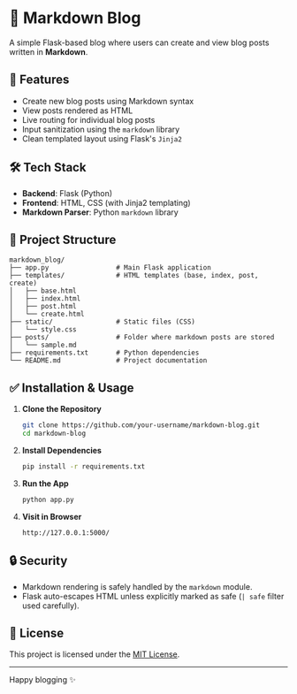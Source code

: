 
# 📖 Markdown Blog

A simple Flask-based blog where users can create and view blog posts written in **Markdown**.

## 🚀 Features

- Create new blog posts using Markdown syntax
- View posts rendered as HTML
- Live routing for individual blog posts
- Input sanitization using the `markdown` library
- Clean templated layout using Flask's `Jinja2`

## 🛠 Tech Stack

- **Backend**: Flask (Python)
- **Frontend**: HTML, CSS (with Jinja2 templating)
- **Markdown Parser**: Python `markdown` library

## 📁 Project Structure

```
markdown_blog/
├── app.py                 # Main Flask application
├── templates/             # HTML templates (base, index, post, create)
│   ├── base.html
│   ├── index.html
│   ├── post.html
│   └── create.html
├── static/                # Static files (CSS)
│   └── style.css
├── posts/                 # Folder where markdown posts are stored
│   └── sample.md
├── requirements.txt       # Python dependencies
└── README.md              # Project documentation
```

## ✅ Installation & Usage

1. **Clone the Repository**
   ```bash
   git clone https://github.com/your-username/markdown-blog.git
   cd markdown-blog
   ```

2. **Install Dependencies**
   ```bash
   pip install -r requirements.txt
   ```

3. **Run the App**
   ```bash
   python app.py
   ```

4. **Visit in Browser**
   ```
   http://127.0.0.1:5000/
   ```

## 🔒 Security

- Markdown rendering is safely handled by the `markdown` module.
- Flask auto-escapes HTML unless explicitly marked as safe (`| safe` filter used carefully).

## 📄 License

This project is licensed under the [MIT License](LICENSE).

---

Happy blogging ✨
